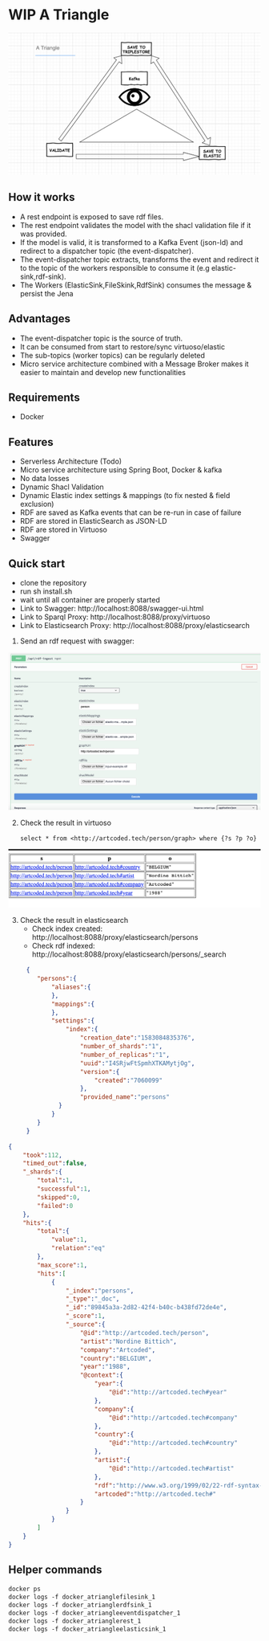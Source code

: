 # WIP A Triangle

![Screenshot](atriangle.png?raw=true)

 ## How it works
 - A rest endpoint is exposed to save rdf files.
 - The rest endpoint validates the model with the shacl validation file if it was provided.
 - If the model is valid, it is transformed to a Kafka Event (json-ld) and redirect to a dispatcher topic (the event-dispatcher).
 - The event-dispatcher topic extracts, transforms the event and redirect it to the topic of the workers responsible to consume it (e.g elastic-sink,rdf-sink).
 - The Workers (ElasticSink,FileSkink,RdfSink) consumes the message & persist the Jena 

 ## Advantages
   - The event-dispatcher topic is the source of truth. 
   - It can be consumed from start to restore/sync virtuoso/elastic
   - The sub-topics (worker topics) can be regularly deleted
   - Micro service architecture combined with a Message Broker  makes it easier to maintain and develop new functionalities
 
 ## Requirements
   - Docker
 ## Features
   - Serverless Architecture (Todo)
   - Micro service architecture using Spring Boot, Docker & kafka
   - No data losses
   - Dynamic Shacl Validation
   - Dynamic Elastic index settings & mappings (to fix nested & field exclusion)
   - RDF are saved as Kafka events that can be re-run in case of failure 
   - RDF are stored in ElasticSearch as JSON-LD
   - RDF are stored in Virtuoso
   - Swagger
 ## Quick start
  - clone the repository
  - run sh install.sh
  - wait until all container are properly started
  - Link to Swagger: http://localhost:8088/swagger-ui.html
  - Link to Sparql Proxy: http://localhost:8088/proxy/virtuoso
  - Link to Elasticsearch Proxy: http://localhost:8088/proxy/elasticsearch

  1. Send an rdf request with swagger:

  ![Screenshot](swagger.png?raw=true)
  
  2. Check the result in virtuoso

      ```
      select * from <http://artcoded.tech/person/graph> where {?s ?p ?o}
      ```

  ![Screenshot](virtuoso.png?raw=true)  
  
  3. Check the result in elasticsearch 
     * Check index created: http://localhost:8088/proxy/elasticsearch/persons
     * Check rdf indexed: http://localhost:8088/proxy/elasticsearch/persons/_search
```json
     {
        "persons":{
            "aliases":{
            },
            "mappings":{
            },
            "settings":{
                "index":{
                    "creation_date":"1583084835376",
                    "number_of_shards":"1",
                    "number_of_replicas":"1",
                    "uuid":"I4SRjwFtSpmhXTKAMytjOg",
                    "version":{
                        "created":"7060099"
                    },
                    "provided_name":"persons"
              }
            }
        }
     }
```
```json
{
    "took":112,
    "timed_out":false,
    "_shards":{
        "total":1,
        "successful":1,
        "skipped":0,
        "failed":0
    },
    "hits":{
        "total":{
            "value":1,
            "relation":"eq"
        },
        "max_score":1,
        "hits":[
            {
                "_index":"persons",
                "_type":"_doc",
                "_id":"89845a3a-2d82-42f4-b40c-b438fd72de4e",
                "_score":1,
                "_source":{
                    "@id":"http://artcoded.tech/person",
                    "artist":"Nordine Bittich",
                    "company":"Artcoded",
                    "country":"BELGIUM",
                    "year":"1988",
                    "@context":{
                        "year":{
                            "@id":"http://artcoded.tech#year"
                        },
                        "company":{
                            "@id":"http://artcoded.tech#company"
                        },
                        "country":{
                            "@id":"http://artcoded.tech#country"
                        },
                        "artist":{
                            "@id":"http://artcoded.tech#artist"
                        },
                        "rdf":"http://www.w3.org/1999/02/22-rdf-syntax-ns#",
                        "artcoded":"http://artcoded.tech#"
                    }
                }
            }
        ]
    }
}
```
## Helper commands
   ```
   docker ps
   docker logs -f docker_atrianglefilesink_1
   docker logs -f docker_atrianglerdfsink_1
   docker logs -f docker_atriangleeventdispatcher_1
   docker logs -f docker_atrianglerest_1
   docker logs -f docker_atriangleelasticsink_1
   ```
